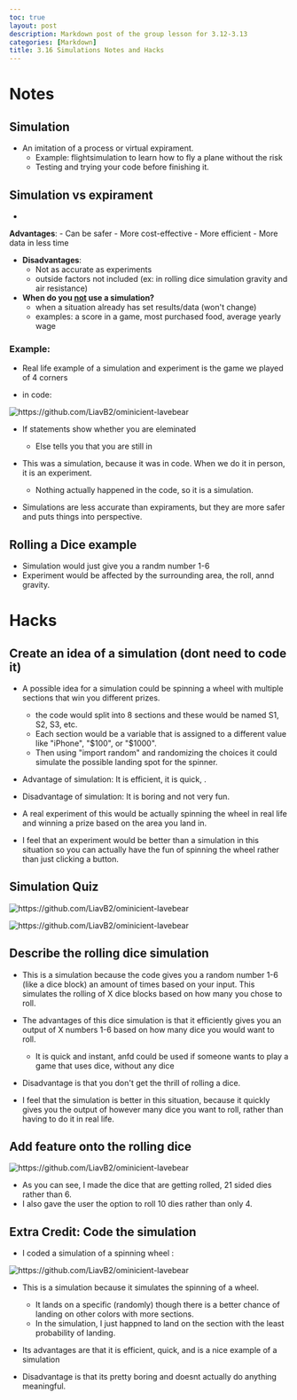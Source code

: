 ```yaml
---
toc: true
layout: post
description: Markdown post of the group lesson for 3.12-3.13
categories: [Markdown]
title: 3.16 Simulations Notes and Hacks
---
```


# Notes

## Simulation
- An imitation of a process or virtual expirament.
    - Example: flightsimulation to learn how to fly a plane without the risk
    - Testing and trying your code before finishing it.

## Simulation vs expirament 
- 
**Advantages**: 
    - Can be safer
    - More cost-effective
    - More efficient 
    - More data in less time
- **Disadvantages**:
    - Not as accurate as experiments
    - outside factors not included (ex: in rolling dice simulation gravity and air resistance)
- **When do you <u>not</u> use a simulation?**
    - when a situation already has set results/data (won't change) 
    - examples: a score in a game, most purchased food, average yearly wage

### Example:

- Real life example of a simulation and experiment is the game we played of 4 corners

- in code:

![]({{site.baseurl}}/images/ava2.png "https://github.com/LiavB2/ominicient-lavebear")

- If statements show whether you are eleminated 
    - Else tells you that you are still in
- This was a simulation, because it was in code. When we do it in person, it is an experiment. 
    - Nothing actually happened in the code, so it is a simulation.

- Simulations are less accurate than expiraments, but they are more safer and puts things into perspective.

## Rolling a Dice example
- Simulation would just give you a randm number 1-6
- Experiment would be affected by the surrounding area, the roll, annd gravity.

# Hacks

## Create an idea of a simulation (dont need to code it)

- A possible idea for a simulation could be spinning a wheel with multiple sections that win you different prizes.
    - the code would split into 8 sections and these would be named S1, S2, S3, etc. 
    - Each section would be a variable that is assigned to a different value like "iPhone", "$100", or "$1000".
    - Then using "import random" and randomizing the choices it could simulate the possible landing spot for the spinner.

- Advantage of simulation: It is efficient, it is quick, .
- Disadvantage of simulation: It is boring and not very fun.

- A real experiment of this would be actually spinning the wheel in real life and winning a prize based on the area you land in.

- I feel that an experiment would be better than a simulation in this situation so you can actually have the fun of spinning the wheel rather than just clicking a button.

## Simulation Quiz

![]({{site.baseurl}}/images/avaquiz1.png "https://github.com/LiavB2/ominicient-lavebear")

![]({{site.baseurl}}/images/avaquiz2.png "https://github.com/LiavB2/ominicient-lavebear")


## Describe the rolling dice simulation
- This is a simulation because the code gives you a random number 1-6 (like a dice block) an amount of times based on your input. This simulates the rolling of X dice blocks based on how many you chose to roll. 

- The advantages of this dice simulation is that it efficiently gives you an output of X numbers 1-6 based on how many dice you would want to roll. 
    - It is quick and instant, anfd could be used if someone wants to play a game that uses dice, without any dice

- Disadvantage is that you don't get the thrill of rolling a dice.

- I feel that the simulation is better in this situation, because it quickly gives you the output of however many dice you want to roll, rather than having to do it in real life.


## Add feature onto the rolling dice

![]({{site.baseurl}}/images/ava3.png "https://github.com/LiavB2/ominicient-lavebear")

- As you can see, I made the dice that are getting rolled, 21 sided dies rather than 6. 
- I also gave the user the option to roll 10 dies rather than only 4.

## Extra Credit: Code the simulation
- I coded a simulation of a spinning wheel :

![]({{site.baseurl}}/images/library6.png "https://github.com/LiavB2/ominicient-lavebear")

- This is a simulation because it simulates the spinning of a wheel.
    - It lands on a specific (randomly) though there is a better chance of landing on other colors with more sections. 
    - In the simulation, I just happned to land on the section with the least probability of landing.

- Its advantages are that it is efficient, quick, and is a nice example of a simulation
- Disadvantage is that its pretty boring and doesnt actually do anything meaningful.
